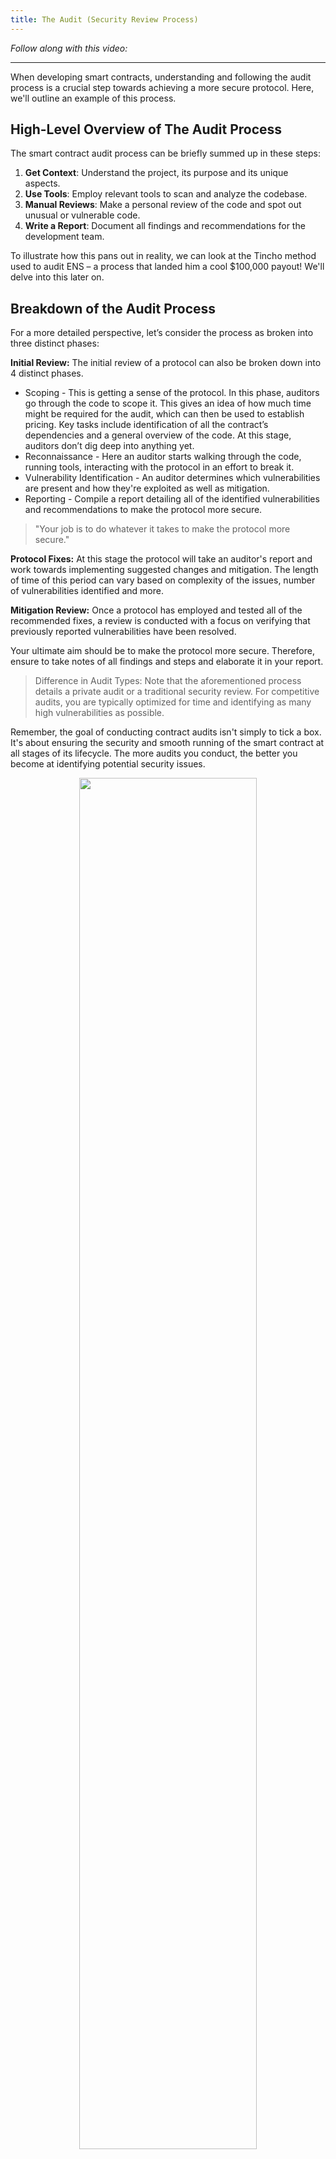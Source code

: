 ```yaml
---
title: The Audit (Security Review Process)
---
```


_Follow along with this video:_

---

When developing smart contracts, understanding and following the audit process is a crucial step towards achieving a more secure protocol. Here, we'll outline an example of this process.

## High-Level Overview of The Audit Process

The smart contract audit process can be briefly summed up in these steps:

1. **Get Context**: Understand the project, its purpose and its unique aspects.
2. **Use Tools**: Employ relevant tools to scan and analyze the codebase.
3. **Manual Reviews**: Make a personal review of the code and spot out unusual or vulnerable code.
4. **Write a Report**: Document all findings and recommendations for the development team.

To illustrate how this pans out in reality, we can look at the Tincho method used to audit ENS – a process that landed him a cool $100,000 payout! We'll delve into this later on.

## Breakdown of the Audit Process

For a more detailed perspective, let’s consider the process as broken into three distinct phases:

**Initial Review:** The initial review of a protocol can also be broken down into 4 distinct phases.

- Scoping - This is getting a sense of the protocol. In this phase, auditors go through the code to scope it. This gives an idea of how much time might be required for the audit, which can then be used to establish pricing. Key tasks include identification of all the contract’s dependencies and a general overview of the code. At this stage, auditors don’t dig deep into anything yet.
- Reconnaissance - Here an auditor starts walking through the code, running tools, interacting with the protocol in an effort to break it.
- Vulnerability Identification - An auditor determines which vulnerabilities are present and how they're exploited as well as mitigation.
- Reporting - Compile a report detailing all of the identified vulnerabilities and recommendations to make the protocol more secure.

> "Your job is to do whatever it takes to make the protocol more secure."

**Protocol Fixes:** At this stage the protocol will take an auditor's report and work towards implementing suggested changes and mitigation. The length of time of this period can vary based on complexity of the issues, number of vulnerabilities identified and more.

**Mitigation Review:** Once a protocol has employed and tested all of the recommended fixes, a review is conducted with a focus on verifying that previously reported vulnerabilities have been resolved.

Your ultimate aim should be to make the protocol more secure. Therefore, ensure to take notes of all findings and steps and elaborate it in your report.

> Difference in Audit Types: Note that the aforementioned process details a private audit or a traditional security review. For competitive audits, you are typically optimized for time and identifying as many high vulnerabilities as possible.

Remember, the goal of conducting contract audits isn't simply to tick a box. It's about ensuring the security and smooth running of the smart contract at all stages of its lifecycle. The more audits you conduct, the better you become at identifying potential security issues.

<div style="text-align:center">
<img src="../../../../static/security-section-2/2-the-audit/the-audit1.png" style="width: 75%; height: auto;">
</div>

## Embedding Security Audits in Development Lifecycle

The process of developing a smart contract follows a lifecycle too. According to the [OWASP](https://www.owasp.org/index.php/Main_Page) (The Open Web Application Security Project) guide, security isn't just a one-off step but a part of your ongoing smart contract journey. It is about fostering the mindset that security is continuous. The smart contract developer lifecycle entails the following stages:

1. **Plan and Design**
2. **Develop and Test**
3. **Get an Audit**
4. **Deploy**
5. **Monitor and Maintain**

OWASP strongly emphasizes that embedding security considerations into all stages of your Development Lifecycle is what it takes to build a secure decentralized application, not just conducting a one time smart contract “check.” Before deploying your contract, think hard about the security measures in place and ensure to maintain and monitor your code post-deployment.

While a smart contract security audit is an absolute necessity, also ensure to plan for any contingencies post-deployment. The key takeaway here is this: Smart contract security is a crucial part of the smart contract development lifecycle and should be treated with as much care as the development of the smart contract itself.
